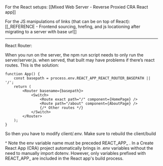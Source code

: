 For the React setups: [[Mixed Web Server - Reverse Proxied CRA React app]]

For the JS manipulations of links (that can be on top of React): [[_REFERENCE - Frontend sourcing, hrefing, and js locationing after migrating to a server with base url]]

---

React Router:

When you run on the server, the npm run script needs to only run the server/server.js. when served, that built may have problems if there’s react routes. This is the solution:

```
function App() {
	const basepath = process.env.REACT_APP_REACT_ROUTER_BASEPATH || '/';
	return (
		<Router basename={basepath}>
			<Switch>
				<Route exact path="/" component={HomePage} />
				<Route path="/about" component={AboutPage} />
				{/* Other routes */}
			</Switch>
		</Router>
	);
}
```

So then you have to modify client/.env. Make sure to rebuild the client/build

^ Note the env variable name must be preceded REACT_APP_ . In a Create React App (CRA) project automatically brings in .env variables without the need to manually import dotenv. However, only variables prefixed with REACT_APP_ are included in the React app's build process.